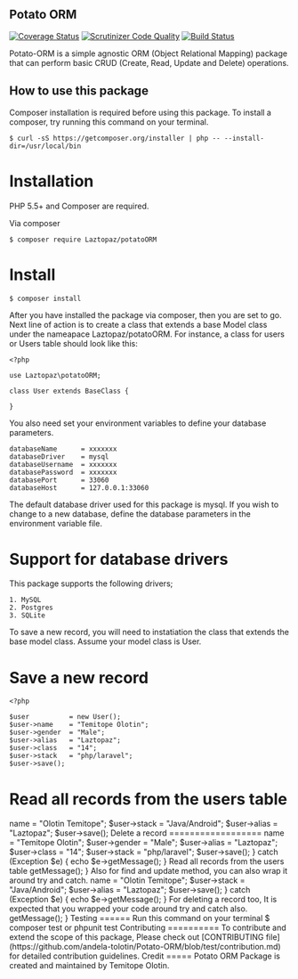 
Potato ORM
----------

[![Coverage Status](https://coveralls.io/repos/github/andela-tolotin/Potato-ORM/badge.svg?branch=test)](https://coveralls.io/github/andela-tolotin/Potato-ORM?branch=test) [![Scrutinizer Code Quality](https://scrutinizer-ci.com/g/andela-tolotin/Potato-ORM/badges/quality-score.png?b=test)](https://scrutinizer-ci.com/g/andela-tolotin/Potato-ORM/?branch=test) [![Build Status](https://travis-ci.org/andela-tolotin/Potato-ORM.svg?branch=test)](https://travis-ci.org/andela-tolotin/Potato-ORM)

Potato-ORM is a simple agnostic ORM (Object Relational Mapping) package that can perform basic CRUD (Create, Read, Update and Delete) operations.

How to use this package 
-----------------------
Composer installation is required before using this package. To  install a composer,  try running this command on your terminal.

    $ curl -sS https://getcomposer.org/installer | php -- --install-dir=/usr/local/bin

Installation
============

PHP 5.5+ and Composer are required. 

Via composer

    $ composer require Laztopaz/potatoORM

Install
=======

    $ composer install 
After you have installed the package via composer, then you are set to go. Next line of action is  to create a class that extends a base Model class under the nameapace Laztopaz/potatoORM. For instance, a class for users or Users table should look like this:

    <?php
    
    use Laztopaz\potatoORM;
    
    class User extends BaseClass {
       
    }

You also need set your environment variables to define your database parameters.

    databaseName      = xxxxxxx
    databaseDriver    = mysql
    databaseUsername  = xxxxxxx
    databasePassword  = xxxxxxx
    databasePort      = 33060
    databaseHost      = 127.0.0.1:33060

The default database driver used for this package is mysql. If you wish to change to a new database, define the database parameters in the environment variable file. 

Support for database drivers
=======================
This package supports the following drivers;

    1. MySQL 
    2. Postgres 
    3. SQLite

To save a new record, you will need to instatiation the class that extends the base model class. Assume your model class is User.

Save a new record
===============
    <?php
    
    $user          = new User();
    $user->name    = "Temitope Olotin";
    $user->gender  = "Male";
    $user->alias   = "Laztopaz";
    $user->class   = "14";
    $user->stack   = "php/laravel";
    $user->save();

Read all records from the users table
=====================================

 <?php
    
    $users = User::getAll();

    print_r($users);
   


Update an existing record
============================

    <?php
    
    $user         = User::find(1);
    $user->name   = "Olotin Temitope";
    $user->stack  = "Java/Android";
    $user->alias  = "Laztopaz";
    $user->save();

Delete a record
==================

    <?php 
    
    User::destroy(1);

To make this package degrade gracefully,  you will need to wrap it around  try and catch so that all exceptions are caught. For instance, to catch exception on save new record try this.

     <?php
        
        try {
          
            $user         = new User();
            $user->name   = "Temitope Olotin";
            $user->gender = "Male";
            $user->alias  = "Laztopaz";
            $user->class  = "14";
            $user->stack  = "php/laravel";
            $user->save();
       } catch (Exception $e) {
             echo $e->getMessage();
        }

Read all records from the users table
       
     <?php
         try {

             $users = User::getAll();
             print_r($users);
         } catch (Exception $e) {
               echo $e->getMessage();
          }

   
Also for find and update method, you can also wrap it around try and catch.

    <?php
        
      try {

          $user         = User::find(1);
          $user->name   = "Olotin Temitope";
          $user->stack  = "Java/Android";
          $user->alias  = "Laztopaz";
          $user->save();
     } catch (Exception $e) {
           echo $e->getMessage();
      }
For deleting a record too, It is expected that you wrapped your code around try and catch also.

    <?php
    
      try {
          User::destroy(1);
     } catch (Exception $e) {
           echo $e->getMessage();
      }


Testing
======
Run this command on your terminal

    $ composer test or phpunit test

Contributing
==========

To contribute and extend the scope of this package, Please check out [CONTRIBUTING file](https://github.com/andela-tolotin/Potato-ORM/blob/test/contribution.md) for detailed contribution guidelines.

Credit
=====

Potato ORM Package  is created and maintained by Temitope Olotin.